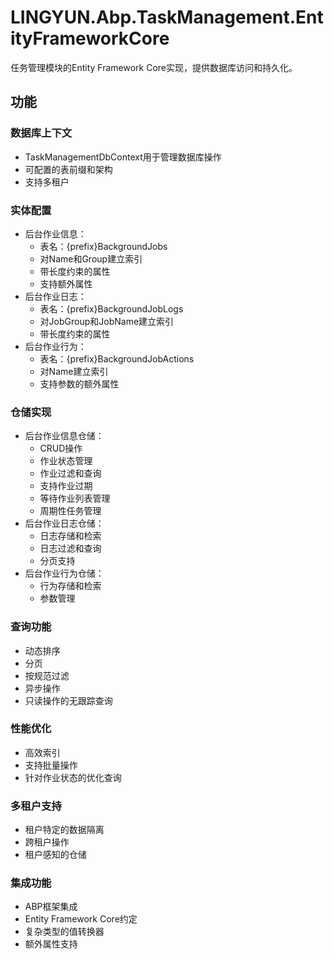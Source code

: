 # LINGYUN.Abp.TaskManagement.EntityFrameworkCore

任务管理模块的Entity Framework Core实现，提供数据库访问和持久化。

## 功能

### 数据库上下文
- TaskManagementDbContext用于管理数据库操作
- 可配置的表前缀和架构
- 支持多租户

### 实体配置
- 后台作业信息：
  - 表名：{prefix}BackgroundJobs
  - 对Name和Group建立索引
  - 带长度约束的属性
  - 支持额外属性
- 后台作业日志：
  - 表名：{prefix}BackgroundJobLogs
  - 对JobGroup和JobName建立索引
  - 带长度约束的属性
- 后台作业行为：
  - 表名：{prefix}BackgroundJobActions
  - 对Name建立索引
  - 支持参数的额外属性

### 仓储实现
- 后台作业信息仓储：
  - CRUD操作
  - 作业状态管理
  - 作业过滤和查询
  - 支持作业过期
  - 等待作业列表管理
  - 周期性任务管理
- 后台作业日志仓储：
  - 日志存储和检索
  - 日志过滤和查询
  - 分页支持
- 后台作业行为仓储：
  - 行为存储和检索
  - 参数管理

### 查询功能
- 动态排序
- 分页
- 按规范过滤
- 异步操作
- 只读操作的无跟踪查询

### 性能优化
- 高效索引
- 支持批量操作
- 针对作业状态的优化查询

### 多租户支持
- 租户特定的数据隔离
- 跨租户操作
- 租户感知的仓储

### 集成功能
- ABP框架集成
- Entity Framework Core约定
- 复杂类型的值转换器
- 额外属性支持
